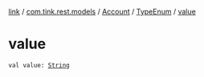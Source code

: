 [link](../../../index.md) / [com.tink.rest.models](../../index.md) / [Account](../index.md) / [TypeEnum](index.md) / [value](./value.md)

# value

`val value: `[`String`](https://kotlinlang.org/api/latest/jvm/stdlib/kotlin/-string/index.html)